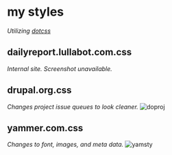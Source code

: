 # my styles
_Utilizing [dotcss](https://github.com/stewart/dotcss)_

## dailyreport.lullabot.com.css
_Internal site. Screenshot unavailable._

## drupal.org.css
_Changes project issue queues to look cleaner._
![doproj](https://img.skitch.com/20120712-7iryqq47ubhjp96pci1s2b5h7.png)

## yammer.com.css
_Changes to font, images, and meta data._
![yamsty](https://img.skitch.com/20120712-p8542t8cgtkwxiqny67jj44yax.png)